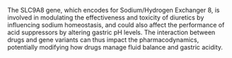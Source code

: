The SLC9A8 gene, which encodes for Sodium/Hydrogen Exchanger 8, is involved in modulating the effectiveness and toxicity of diuretics by influencing sodium homeostasis, and could also affect the performance of acid suppressors by altering gastric pH levels. The interaction between drugs and gene variants can thus impact the pharmacodynamics, potentially modifying how drugs manage fluid balance and gastric acidity.